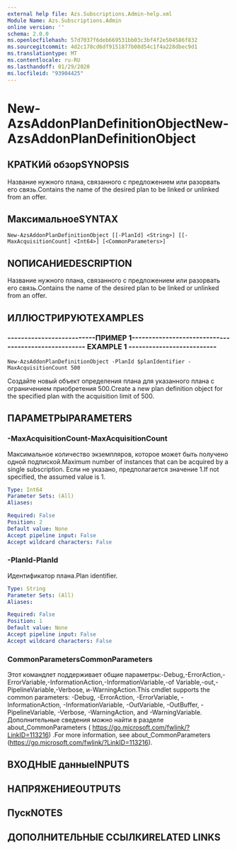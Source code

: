 ```yaml
---
external help file: Azs.Subscriptions.Admin-help.xml
Module Name: Azs.Subscriptions.Admin
online version: ''
schema: 2.0.0
ms.openlocfilehash: 57d7037f6deb669531bb03c3bf4f2e504586f832
ms.sourcegitcommit: 4d2c178cd6df9151877b08d54c1f4a228dbec9d1
ms.translationtype: MT
ms.contentlocale: ru-RU
ms.lasthandoff: 01/29/2020
ms.locfileid: "93904425"
---
```

# <span data-ttu-id="0e0d4-101">New-AzsAddonPlanDefinitionObject</span><span class="sxs-lookup"><span data-stu-id="0e0d4-101">New-AzsAddonPlanDefinitionObject</span></span>

## <span data-ttu-id="0e0d4-102">КРАТКИй обзор</span><span class="sxs-lookup"><span data-stu-id="0e0d4-102">SYNOPSIS</span></span>
<span data-ttu-id="0e0d4-103">Название нужного плана, связанного с предложением или разорвать его связь.</span><span class="sxs-lookup"><span data-stu-id="0e0d4-103">Contains the name of the desired plan to be linked or unlinked from an offer.</span></span>

## <span data-ttu-id="0e0d4-104">Максимальное</span><span class="sxs-lookup"><span data-stu-id="0e0d4-104">SYNTAX</span></span>

```
New-AzsAddonPlanDefinitionObject [[-PlanId] <String>] [[-MaxAcquisitionCount] <Int64>] [<CommonParameters>]
```

## <span data-ttu-id="0e0d4-105">NОПИСАНИЕ</span><span class="sxs-lookup"><span data-stu-id="0e0d4-105">DESCRIPTION</span></span>
<span data-ttu-id="0e0d4-106">Название нужного плана, связанного с предложением или разорвать его связь.</span><span class="sxs-lookup"><span data-stu-id="0e0d4-106">Contains the name of the desired plan to be linked or unlinked from an offer.</span></span>

## <span data-ttu-id="0e0d4-107">ИЛЛЮСТРИРУЮТ</span><span class="sxs-lookup"><span data-stu-id="0e0d4-107">EXAMPLES</span></span>

### <span data-ttu-id="0e0d4-108">--------------------------ПРИМЕР 1--------------------------</span><span class="sxs-lookup"><span data-stu-id="0e0d4-108">-------------------------- EXAMPLE 1 --------------------------</span></span>
```
New-AzsAddonPlanDefinitionObject -PlanId $planIdentifier -MaxAcquisitionCount 500
```

<span data-ttu-id="0e0d4-109">Создайте новый объект определения плана для указанного плана с ограничением приобретения 500.</span><span class="sxs-lookup"><span data-stu-id="0e0d4-109">Create a new plan definition object for the specified plan with the acquisition limit of 500.</span></span>

## <span data-ttu-id="0e0d4-110">ПАРАМЕТРЫ</span><span class="sxs-lookup"><span data-stu-id="0e0d4-110">PARAMETERS</span></span>

### <span data-ttu-id="0e0d4-111">-MaxAcquisitionCount</span><span class="sxs-lookup"><span data-stu-id="0e0d4-111">-MaxAcquisitionCount</span></span>
<span data-ttu-id="0e0d4-112">Максимальное количество экземпляров, которое может быть получено одной подпиской.</span><span class="sxs-lookup"><span data-stu-id="0e0d4-112">Maximum number of instances that can be acquired by a single subscription.</span></span>
<span data-ttu-id="0e0d4-113">Если не указано, предполагается значение 1.</span><span class="sxs-lookup"><span data-stu-id="0e0d4-113">If not specified, the assumed value is 1.</span></span>

```yaml
Type: Int64
Parameter Sets: (All)
Aliases: 

Required: False
Position: 2
Default value: None
Accept pipeline input: False
Accept wildcard characters: False
```

### <span data-ttu-id="0e0d4-114">-PlanId</span><span class="sxs-lookup"><span data-stu-id="0e0d4-114">-PlanId</span></span>
<span data-ttu-id="0e0d4-115">Идентификатор плана.</span><span class="sxs-lookup"><span data-stu-id="0e0d4-115">Plan identifier.</span></span>

```yaml
Type: String
Parameter Sets: (All)
Aliases: 

Required: False
Position: 1
Default value: None
Accept pipeline input: False
Accept wildcard characters: False
```

### <span data-ttu-id="0e0d4-116">CommonParameters</span><span class="sxs-lookup"><span data-stu-id="0e0d4-116">CommonParameters</span></span>
<span data-ttu-id="0e0d4-117">Этот командлет поддерживает общие параметры:-Debug,-ErrorAction,-ErrorVariable,-InformationAction,-InformationVariable,-of Variable,-out,-PipelineVariable,-Verbose, и-WarningAction.</span><span class="sxs-lookup"><span data-stu-id="0e0d4-117">This cmdlet supports the common parameters: -Debug, -ErrorAction, -ErrorVariable, -InformationAction, -InformationVariable, -OutVariable, -OutBuffer, -PipelineVariable, -Verbose, -WarningAction, and -WarningVariable.</span></span> <span data-ttu-id="0e0d4-118">Дополнительные сведения можно найти в разделе about_CommonParameters ( https://go.microsoft.com/fwlink/?LinkID=113216) .</span><span class="sxs-lookup"><span data-stu-id="0e0d4-118">For more information, see about_CommonParameters (https://go.microsoft.com/fwlink/?LinkID=113216).</span></span>

## <span data-ttu-id="0e0d4-119">ВХОДНЫЕ данные</span><span class="sxs-lookup"><span data-stu-id="0e0d4-119">INPUTS</span></span>

## <span data-ttu-id="0e0d4-120">НАПРЯЖЕНИЕ</span><span class="sxs-lookup"><span data-stu-id="0e0d4-120">OUTPUTS</span></span>

## <span data-ttu-id="0e0d4-121">Пуск</span><span class="sxs-lookup"><span data-stu-id="0e0d4-121">NOTES</span></span>

## <span data-ttu-id="0e0d4-122">ДОПОЛНИТЕЛЬНЫЕ ССЫЛКИ</span><span class="sxs-lookup"><span data-stu-id="0e0d4-122">RELATED LINKS</span></span>

